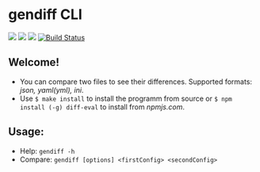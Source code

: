 # gendiff CLI

<a href="https://codeclimate.com/github/PeresvetS/project-lvl2-s70"><img src="https://codeclimate.com/github/PeresvetS/project-lvl2-s70/badges/gpa.svg" /></a>
<a href="https://codeclimate.com/github/PeresvetS/project-lvl2-s70/coverage"><img src="https://codeclimate.com/github/PeresvetS/project-lvl2-s70/badges/coverage.svg" /></a>
<a href="https://codeclimate.com/github/PeresvetS/project-lvl2-s70"><img src="https://codeclimate.com/github/PeresvetS/project-lvl2-s70/badges/issue_count.svg" /></a>
[![Build Status](https://travis-ci.org/PeresvetS/project-lvl2-s70.svg?branch=master)](https://travis-ci.org/PeresvetS/project-lvl2-s70)

## Welcome!

* You can compare two files to see their differences. Supported formats: *json, yaml(yml), ini*.
* Use `$ make install` to install the programm from source or `$ npm install (-g) diff-eval` to install from *npmjs.com*.

## Usage: 

* Help: `gendiff -h`
* Compare: `gendiff [options] <firstConfig> <secondConfig>`
